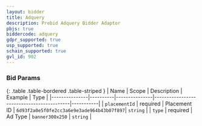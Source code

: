 ```yaml
---
layout: bidder
title: Adquery
description: Prebid Adquery Bidder Adaptor
pbjs: true
biddercode: adquery
gdpr_supported: true
usp_supported: true
schain_supported: true
gvl_id: 902
---
```


### Bid Params

{: .table .table-bordered .table-striped }
| Name          | Scope    | Description   | Example                                   | Type      |
|---------------|----------|---------------|-------------------------------------------|-----------|
| `placementId` | required | Placement ID  | `6d93f2a0e5f0fe2cc3a6e9e3ade964b43b07f897`| `string`  |
| `type`        | required | Ad Type       | `banner300x250`                           | `string`  |